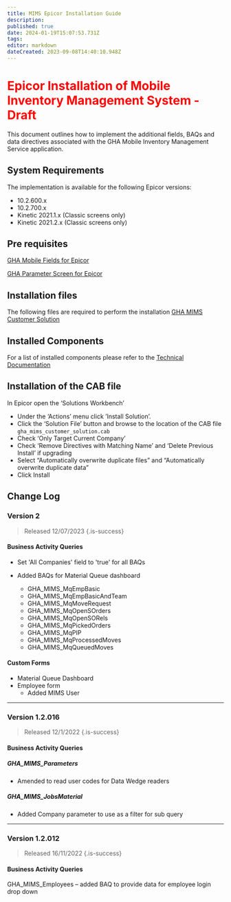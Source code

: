 ```yaml
---
title: MIMS Epicor Installation Guide
description: 
published: true
date: 2024-01-19T15:07:53.731Z
tags: 
editor: markdown
dateCreated: 2023-09-08T14:40:10.948Z
---
```


# <div style= "color:red"> Epicor Installation of Mobile Inventory Management System - Draft</div>

This document outlines how to implement the additional fields, BAQs and data directives associated with the GHA Mobile Inventory Management Service application.

## System Requirements

The implementation is available for the following Epicor versions:

- 10.2.600.x
- 10.2.700.x
- Kinetic 2021.1.x (Classic screens only)
- Kinetic 2021.2.x (Classic screens only)

## Pre requisites

[GHA Mobile Fields for Epicor](./FieldsEpicorInstallationGuide.md)

[GHA Parameter Screen for Epicor](./ParametersEpicorInstallationGuide.md)

## Installation files

The following files are required to perform the installation
[GHA MIMS Customer Solution](/epicor_cabs/gha_mims_customer_solution.cab)

## Installed Components

For a list of installed components please refer to the [Technical Documentation](Technical_Documentation.md)

## Installation of the CAB file

In Epicor open the ‘Solutions Workbench’

- Under the ‘Actions’ menu click ’Install Solution’.
- Click the ‘Solution File’ button and browse to the location of the CAB file `gha_mims_customer_solution.cab`
- Check ‘Only Target Current Company’
- Check ‘Remove Directives with Matching Name’ and ‘Delete Previous Install’ if upgrading
- Select “Automatically overwrite duplicate files” and “Automatically overwrite duplicate data”
- Click Install

## Change Log

### Version 2

> Released 12/07/2023
{.is-success}

#### Business Activity Queries

- Set 'All Companies' field to 'true' for all BAQs

- Added BAQs for Material Queue dashboard
	- GHA_MIMS_MqEmpBasic
	- GHA_MIMS_MqEmpBasicAndTeam
	- GHA_MIMS_MqMoveRequest
	- GHA_MIMS_MqOpenSOrders
	- GHA_MIMS_MqOpenSORels
	- GHA_MIMS_MqPickedOrders
	- GHA_MIMS_MqPIP
	- GHA_MIMS_MqProcessedMoves
	- GHA_MIMS_MqQueuedMoves

#### Custom Forms

- Material Queue Dashboard
- Employee form 
	- Added MIMS User

---

### Version 1.2.016

> Released 12/1/2022
{.is-success}

#### Business Activity Queries

##### GHA_MIMS_Parameters

- Amended to read user codes for Data Wedge readers

##### GHA_MIMS_JobsMaterial 

- Added Company parameter to use as a filter for sub query

---

### Version 1.2.012

> Released 16/11/2022
{.is-success}

#### Business Activity Queries

GHA_MIMS_Employees – added BAQ to provide data for employee login drop down
